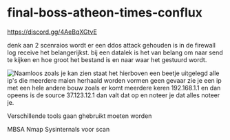 # final-boss-atheon-times-conflux
https://discord.gg/4AeBqXGtvE



denk aan 2 scenraios wordt er een ddos attack gehouden is in de firewall log receive het belangerijkst.
bij een datalek is het van belang om naar send te kijken en hoe groot het bestand is en naar waar het gestuurd wordt.

![Naamloos](https://user-images.githubusercontent.com/54288899/232552125-a164bda4-a487-4aae-9f24-0a3b22147cc8.png)
 zoals je kan zien staat het hierboven een beetje uitgelegd alle ip's die meerdere malen herhaald worden vormen geen gevaar zie je een ip met een hele andere bouw zoals
er komt meerdere keren 192.168.1.1 en dan opeens is de source 37.123.12.1 dan valt dat op en noteer je dat alles noteer je.

Verschillende tools gaan ghebruikt moeten worden

MBSA
Nmap
Sysinternals voor scan

